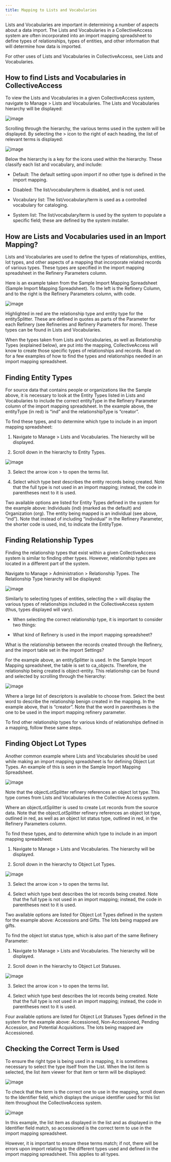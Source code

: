 ```yaml
---
title: Mapping to Lists and Vocabularies 
---
```


Lists and Vocabularies are important in determining a number of aspects about a data import. The Lists and Vocabularies in a CollectiveAccess system are often incorporated into an import mapping spreadsheet to define types of relationships, types of entities, and other information that will determine how data is imported.

For other uses of Lists and Vocabularies in CollectiveAccess, see Lists and Vocabularies.

## How to find Lists and Vocabularies in CollectiveAccess

To view the Lists and Vocabularies in a given CollectiveAccess system, navigate to Manage > Lists and Vocabularies. The Lists and Vocabularies hierarchy will be displayed:

![image](/providence/img/lists_mapping_1.png)

Scrolling through the hierarchy, the various terms used in the system will be displayed. By selecting the > icon to the right of each heading, the list of relevant terms is displayed:

![image](/providence/img/lists_mapping_2.png)

Below the hierarchy is a key for the icons used within the hierarchy. These classify each list and vocabulary, and include:

* Default: The default setting upon import if no other type is defined in the import mapping. 

* Disabled: The list/vocabulary/term is disabled, and is not used.

* Vocabulary list: The list/vocabulary/term is used as a controlled vocabulary for cataloging. 

* System list: The list/vocabulary/term is used by the system to populate a specific field; these are defined by the system installer. 

## How are Lists and Vocabularies used in an Import Mapping?

Lists and Vocabularies are used to define the types of relationships, entities, lot types, and other aspects of a mapping that incorporate related records of various types. These types are specified in the import mapping spreadsheet in the Refinery Parameters column.

Here is an example taken from the Sample Import Mapping Spreadsheet (Sample Import Mapping Spreadsheet). To the left is the Refinery Column, and to the right is the Refinery Parameters column, with code.

![image](/providence/img/lists_entitySplitter.png)

Highlighted in red are the relationship type and entity type for the entitySplitter. These are defined in quotes as parts of the Parameter for each Refinery (see Refineries and Refinery Parameters for more). These types can be found in Lists and Vocabularies.

When the types taken from Lists and Vocabularies, as well as Relationship Types (explained below), are put into the mapping, CollectiveAccess will know to create those specific types of relationships and records. Read on for a few examples of how to find the types and relationships needed in an import mapping spreadsheet.

## Finding Entity Types

For source data that contains people or organizations like the Sample above, it is necessary to look at the Entity Types listed in Lists and Vocabularies to include the correct entityType in the Refinery Parameter column of the import mapping spreadsheet. In the example above, the entityType (in red) is “ind” and the relationshipType is “creator”.

To find these types, and to determine which type to include in an import mapping spreadsheet:

1. Navigate to Manage > Lists and Vocabularies. The hierarchy will be displayed.

2. Scroll down in the hierarchy to Entity Types.

![image](/providence/img/lists_entityTypes.png)

3. Select the arrow icon > to open the terms list.

4. Select which type best describes the entity records being created. Note that the full type is not used in an import mapping; instead, the code in parentheses next to it is used.

Two available options are listed for Entity Types defined in the system for the example above: Individuals (ind) (marked as the default) and Organization (org). The entity being mapped is an individual (see above, “ind”). Note that instead of including “individual” in the Refinery Parameter, the shorter code is used, ind, to indicate the EntityType.

## Finding Relationship Types

Finding the relationship types that exist within a given CollectiveAccess system is similar to finding other types. However, relationship types are located in a different part of the system.

Navigate to Manage > Administration > Relationship Types. The Relationship Type hierarchy will be displayed:

![image](/providence/img/lists_relationship_hierarchy.png)

Similarly to selecting types of entities, selecting the > will display the various types of relationships included in the CollectiveAccess system (thus, types displayed will vary).

- When selecting the correct relationship type, it is important to consider two things:

- What kind of Refinery is used in the import mapping spreadsheet?

What is the relationship between the records created through the Refinery, and the import table set in the import Settings?

For the example above, an entitySplitter is used. In the Sample Import Mapping spreadsheet, the table is set to ca_objects. Therefore, the relationship being created is object-entity. This relationship can be found and selected by scrolling through the hierarchy:

![image](/providence/img/lists_relationship_object.png)

Where a large list of descriptors is available to choose from. Select the best word to describe the relationship benign created in the mapping. In the example above, that is “creator”. Note that the word in parentheses is the one to be used in the import mapping refinery parameter.

To find other relationship types for various kinds of relationships defined in a mapping, follow these same steps.

## Finding Object Lot Types

Another common example where Lists and Vocabularies should be used while making an import mapping spreadsheet is for defining Object Lot Types. An example of this is seen in the Sample Import Mapping Spreadsheet.

![image](/providence/img/lists_lotSplitter.png)

Note that the objectLotSplitter refinery references an object lot type. This type comes from Lists and Vocabularies in the Collective Access system.

Where an objectLotSplitter is used to create Lot records from the source data. Note that the objectLotSplitter refinery references an object lot type, outlined in red, as well as an object lot status type, outlined in red, in the Refinery Parameters column.

To find these types, and to determine which type to include in an import mapping spreadsheet:

1. Navigate to Manage > Lists and Vocabularies. The hierarchy will be displayed.

2. Scroll down in the hierarchy to Object Lot Types.

![image](/providence/img/lists_mapping_9.png)

3. Select the arrow icon > to open the terms list.

4. Select which type best describes the lot records being created. Note that the full type is not used in an import mapping; instead, the code in parentheses next to it is used.

Two available options are listed for Object Lot Types defined in the system for the example above: Accessions and Gifts. The lots being mapped are gifts.

To find the object lot status type, which is also part of the same Refinery Parameter:

1. Navigate to Manage > Lists and Vocabularies. The hierarchy will be displayed.

2. Scroll down in the hierarchy to Object Lot Statuses.


![image](/providence/img/lists_statuses.png)

3. Select the arrow icon > to open the terms list.

4. Select which type best describes the lot records being created. Note that the full type is not used in an import mapping; instead, the code in parentheses next to it is used.

Four available options are listed for Object Lot Statuses Types defined in the system for the example above: Accessioned, Non-Accessioned, Pending Accession, and Potential Acquisitions. The lots being mapped are Accessioned.

## Checking the Correct Term is Used

To ensure the right type is being used in a mapping, it is sometimes necessary to select the type itself from the List. When the list item is selected, the list item viewer for that item or term will be displayed:

![image](/providence/img/lists_list_item_view.png)

To check that the term is the correct one to use in the mapping, scroll down to the Identifier field, which displays the unique identifier used for this list item throughout the CollectiveAccess system.

![image](/providence/img/lists_unique_id.png)

In this example, the list item as displayed in the list and as displayed in the Identifier field match, so accessioned is the correct term to use in the import mapping spreadsheet.

However, it is important to ensure these terms match; if not, there will be errors upon import relating to the different types used and defined in the import mapping spreadsheet. This applies to all types.








